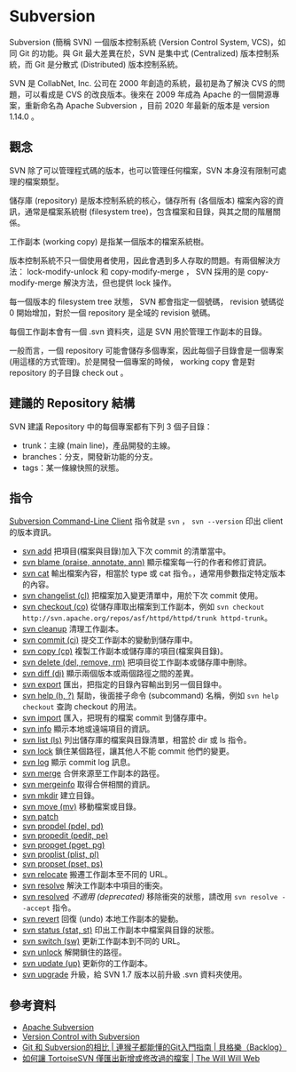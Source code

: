 # Subversion

Subversion (簡稱 SVN) 一個版本控制系統 (Version Control System, VCS)，如同 Git 的功能。與 Git 最大差異在於，SVN 是集中式 (Centralized) 版本控制系統，而 Git 是分散式 (Distributed) 版本控制系統。

SVN 是 CollabNet, Inc. 公司在 2000 年創造的系統，最初是為了解決 CVS 的問題，可以看成是 CVS 的改良版本。後來在 2009 年成為 Apache 的一個開源專案，重新命名為 Apache Subversion ，目前 2020 年最新的版本是 version 1.14.0 。

## 觀念

SVN 除了可以管理程式碼的版本，也可以管理任何檔案，SVN 本身沒有限制可處理的檔案類型。

儲存庫 (repository) 是版本控制系統的核心，儲存所有 (各個版本) 檔案內容的資訊，通常是檔案系統樹 (filesystem tree)，包含檔案和目錄，與其之間的階層關係。

工作副本 (working copy) 是指某一個版本的檔案系統樹。

版本控制系統不只一個使用者使用，因此會遇到多人存取的問題。有兩個解決方法： lock-modify-unlock 和 copy-modify-merge ， SVN 採用的是 copy-modify-merge 解決方法，但也提供 lock 操作。

每一個版本的 filesystem tree 狀態， SVN 都會指定一個號碼， revision 號碼從 0 開始增加，對於一個 repository 是全域的 revision 號碼。

每個工作副本會有一個 .svn 資料夾，這是 SVN 用於管理工作副本的目錄。

一般而言，一個 repository 可能會儲存多個專案，因此每個子目錄會是一個專案 (用這樣的方式管理)。於是開發一個專案的時候， working copy 會是對 repository 的子目錄 check out 。

## 建議的 Repository 結構

SVN 建議 Repository 中的每個專案都有下列 3 個子目錄：

* trunk：主線 (main line)，產品開發的主線。
* branches：分支，開發新功能的分支。
* tags：某一條線快照的狀態。

## 指令

[Subversion Command-Line Client](http://svnbook.red-bean.com/en/1.7/svn.ref.svn.html) 指令就是 `svn` ， `svn --version` 印出 client 的版本資訊。

* [svn add](http://svnbook.red-bean.com/en/1.7/svn.ref.svn.c.blame.html) 把項目(檔案與目錄)加入下次 commit 的清單當中。
* [svn blame (praise, annotate, ann)](http://svnbook.red-bean.com/en/1.7/svn.ref.svn.c.blame.html) 顯示檔案每一行的作者和修訂資訊。
* [svn cat](http://svnbook.red-bean.com/en/1.7/svn.ref.svn.c.cat.html) 輸出檔案內容，相當於 type 或 cat 指令。，通常用參數指定特定版本的內容。
* [svn changelist (cl)](http://svnbook.red-bean.com/en/1.7/svn.ref.svn.c.changelist.html) 把檔案加入變更清單中，用於下次 commit 使用。
* [svn checkout (co)](http://svnbook.red-bean.com/en/1.7/svn.ref.svn.c.checkout.html) 從儲存庫取出檔案到工作副本，例如 `svn checkout http://svn.apache.org/repos/asf/httpd/httpd/trunk httpd-trunk`。
* [svn cleanup](http://svnbook.red-bean.com/en/1.7/svn.ref.svn.c.cleanup.html) 清理工作副本。
* [svn commit (ci)](http://svnbook.red-bean.com/en/1.7/svn.ref.svn.c.commit.html) 提交工作副本的變動到儲存庫中。
* [svn copy (cp)](http://svnbook.red-bean.com/en/1.7/svn.ref.svn.c.copy.html) 複製工作副本或儲存庫的項目(檔案與目錄)。
* [svn delete (del, remove, rm)](http://svnbook.red-bean.com/en/1.7/svn.ref.svn.c.delete.html) 把項目從工作副本或儲存庫中刪除。
* [svn diff (di)](http://svnbook.red-bean.com/en/1.7/svn.ref.svn.c.diff.html) 顯示兩個版本或兩個路徑之間的差異。
* [svn export](http://svnbook.red-bean.com/en/1.7/svn.ref.svn.c.export.html) 匯出，把指定的目錄內容輸出到另一個目錄中。
* [svn help (h, ?)](http://svnbook.red-bean.com/en/1.7/svn.ref.svn.c.help.html) 幫助，後面接子命令 (subcommand) 名稱，例如 `svn help checkout` 查詢 checkout 的用法。
* [svn import](http://svnbook.red-bean.com/en/1.7/svn.ref.svn.c.import.html) 匯入，把現有的檔案 commit 到儲存庫中。
* [svn info](http://svnbook.red-bean.com/en/1.7/svn.ref.svn.c.info.html) 顯示本地或遠端項目的資訊。
* [svn list (ls)](http://svnbook.red-bean.com/en/1.7/svn.ref.svn.c.list.html) 列出儲存庫的檔案與目錄清單，相當於 dir 或 ls 指令。
* [svn lock](http://svnbook.red-bean.com/en/1.7/svn.ref.svn.c.lock.html) 鎖住某個路徑，讓其他人不能 commit 他們的變更。
* [svn log](http://svnbook.red-bean.com/en/1.7/svn.ref.svn.c.log.html) 顯示 commit log 訊息。
* [svn merge](http://svnbook.red-bean.com/en/1.7/svn.ref.svn.c.merge.html) 合併來源至工作副本的路徑。
* [svn mergeinfo](http://svnbook.red-bean.com/en/1.7/svn.ref.svn.c.mergeinfo.html) 取得合併相關的資訊。
* [svn mkdir](http://svnbook.red-bean.com/en/1.7/svn.ref.svn.c.mkdir.html) 建立目錄。
* [svn move (mv)](http://svnbook.red-bean.com/en/1.7/svn.ref.svn.c.move.html) 移動檔案或目錄。
* [svn patch](http://svnbook.red-bean.com/en/1.7/svn.ref.svn.c.patch.html)
* [svn propdel (pdel, pd)](http://svnbook.red-bean.com/en/1.7/svn.ref.svn.c.propdel.html)
* [svn propedit (pedit, pe)](http://svnbook.red-bean.com/en/1.7/svn.ref.svn.c.propedit.html)
* [svn propget (pget, pg)](http://svnbook.red-bean.com/en/1.7/svn.ref.svn.c.propget.html)
* [svn proplist (plist, pl)](http://svnbook.red-bean.com/en/1.7/svn.ref.svn.c.proplist.html)
* [svn propset (pset, ps)](http://svnbook.red-bean.com/en/1.7/svn.ref.svn.c.propset.html)
* [svn relocate](http://svnbook.red-bean.com/en/1.7/svn.ref.svn.c.relocate.html) 搬遷工作副本至不同的 URL。
* [svn resolve](http://svnbook.red-bean.com/en/1.7/svn.ref.svn.c.resolve.html) 解決工作副本中項目的衝突。
* [svn resolved](http://svnbook.red-bean.com/en/1.7/svn.ref.svn.c.resolved.html) *不適用 (deprecated)* 移除衝突的狀態，請改用 `svn resolve --accept` 指令。
* [svn revert](http://svnbook.red-bean.com/en/1.7/svn.ref.svn.c.revert.html) 回復 (undo) 本地工作副本的變動。
* [svn status (stat, st)](http://svnbook.red-bean.com/en/1.7/svn.ref.svn.c.status.html) 印出工作副本中檔案與目錄的狀態。
* [svn switch (sw)](http://svnbook.red-bean.com/en/1.7/svn.ref.svn.c.switch.html) 更新工作副本到不同的 URL。
* [svn unlock](http://svnbook.red-bean.com/en/1.7/svn.ref.svn.c.unlock.html) 解開鎖住的路徑。
* [svn update (up)](http://svnbook.red-bean.com/en/1.7/svn.ref.svn.c.update.html) 更新你的工作副本。
* [svn upgrade](http://svnbook.red-bean.com/en/1.7/svn.ref.svn.c.upgrade.html) 升級，給 SVN 1.7 版本以前升級 .svn 資料夾使用。

## 參考資料

* [Apache Subversion](https://subversion.apache.org/)
* [Version Control with Subversion](http://svnbook.red-bean.com/en/1.7/index.html)
* [Git 和 Subversion的相比 | 連猴子都能懂的Git入門指南  | 貝格樂（Backlog）](https://backlog.com/git-tutorial/tw/reference/git-svn.html)
* [如何讓 TortoiseSVN 僅匯出新增或修改過的檔案 | The Will Will Web](https://blog.miniasp.com/post/2008/09/09/Using-TortoiseSVN-to-Export-Only-Added-Modified-Files)

